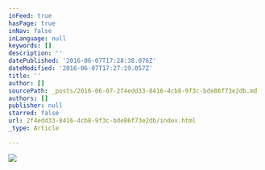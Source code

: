 ```yaml
---
inFeed: true
hasPage: true
inNav: false
inLanguage: null
keywords: []
description: ''
datePublished: '2016-06-07T17:28:38.076Z'
dateModified: '2016-06-07T17:27:19.057Z'
title: ''
author: []
sourcePath: _posts/2016-06-07-2f4edd33-8416-4cb8-9f3c-bde86f73e2db.md
authors: []
publisher: null
starred: false
url: 2f4edd33-8416-4cb8-9f3c-bde86f73e2db/index.html
_type: Article

---
```

![](https://the-grid-user-content.s3-us-west-2.amazonaws.com/d1e24b90-7d2b-4146-99a8-eef9b3e2f554.jpg)